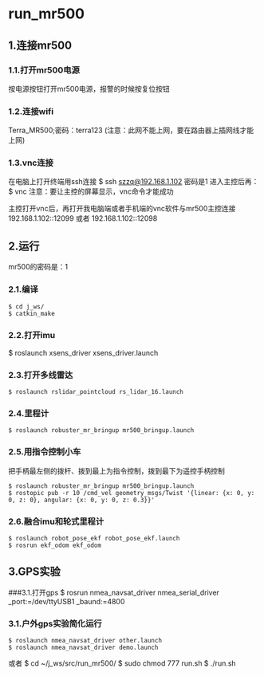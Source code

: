 # run_mr500

## 1.连接mr500

### 1.1.打开mr500电源
按电源按钮打开mr500电源，报警的时候按复位按钮

### 1.2.连接wifi
Terra_MR500;密码：terra123
(注意：此网不能上网，要在路由器上插网线才能上网)

### 1.3.vnc连接
在电脑上打开终端用ssh连接
    $ ssh szzq@192.168.1.102
密码是1
进入主控后再：$ vnc
注意：要让主控的屏幕显示，vnc命令才能成功

主控打开vnc后，再打开我电脑端或者手机端的vnc软件与mr500主控连接
192.168.1.102::12099
或者
192.168.1.102::12098

## 2.运行

mr500的密码是：1

### 2.1.编译
    $ cd j_ws/
    $ catkin_make

### 2.2.打开imu
$ roslaunch xsens_driver xsens_driver.launch

### 2.3.打开多线雷达

    $ roslaunch rslidar_pointcloud rs_lidar_16.launch

### 2.4.里程计

    $ roslaunch robuster_mr_bringup mr500_bringup.launch

### 2.5.用指令控制小车

把手柄最左侧的拨杆、拨到最上为指令控制，拨到最下为遥控手柄控制

    $ roslaunch robuster_mr_bringup mr500_bringup.launch
    $ rostopic pub -r 10 /cmd_vel geometry_msgs/Twist '{linear: {x: 0, y: 0, z: 0}, angular: {x: 0, y: 0, z: 0.3}}'

### 2.6.融合imu和轮式里程计

    $ roslaunch robot_pose_ekf robot_pose_ekf.launch
    $ rosrun ekf_odom ekf_odom

## 3.GPS实验
###3.1.打开gps
    $ rosrun nmea_navsat_driver nmea_serial_driver _port:=/dev/ttyUSB1 _baund:=4800
    
### 3.1.户外gps实验简化运行

    $ roslaunch nmea_navsat_driver other.launch
    $ roslaunch nmea_navsat_driver demo.launch
或者
    $ cd ~/j_ws/src/run_mr500/
    $ sudo chmod 777 run.sh
    $ ./run.sh
